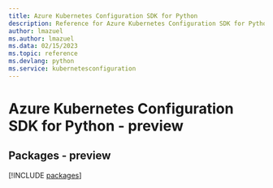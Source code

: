```yaml
---
title: Azure Kubernetes Configuration SDK for Python
description: Reference for Azure Kubernetes Configuration SDK for Python
author: lmazuel
ms.author: lmazuel
ms.data: 02/15/2023
ms.topic: reference
ms.devlang: python
ms.service: kubernetesconfiguration
---
```

# Azure Kubernetes Configuration SDK for Python - preview
## Packages - preview
[!INCLUDE [packages](kubernetes-configuration-index.md)]